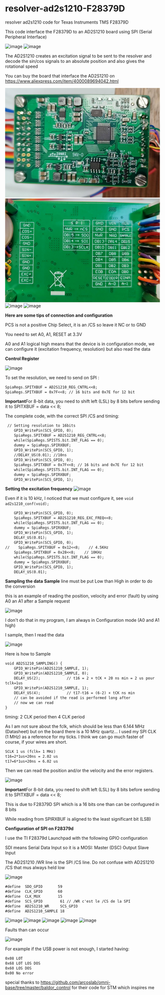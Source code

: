 # resolver-ad2s1210-F28379D
resolver ad2s1210 code for Texas Instruments TMS F28379D

This code interface the F28379D to an AD2S1210 board using SPI (Serial Peripheral Interface)

![image](https://github.com/blotfi/resolver-ad2s1210-F28379D/assets/24873186/5845176b-20b5-4692-8104-f86653ddf8e3)
![image](https://github.com/blotfi/resolver-ad2s1210-F28379D/assets/24873186/d6ee8b42-6b69-4d23-beb2-9537433a9469)

The AD2S1210 creates an excitation signal to be sent to the resolver and decode the sin/cos signals to an absolute position
and also gives the rotational speed

You can buy the board that interface the AD2S1210 on 
https://www.aliexpress.com/item/4000089694042.html

![top board](img/board2.png)
![bottom board](img/board1.png)
![image](https://github.com/blotfi/resolver-ad2s1210-F28379D/assets/24873186/b02a7d12-96eb-44f2-bc8e-8061546d66f6)
![image](https://github.com/blotfi/resolver-ad2s1210-F28379D/assets/24873186/7cd88ed2-6137-440f-8ba6-17634e4881cd)

**Here are some tips of connection and configuration**

PCS is not a positive Chip Select, it is an /CS so leave it NC or to GND

You need to set A0, A1, RESET at 3.3V

A0 and A1 logical high means that the device is in configuration mode, we can configure it (excitation frequency, resolution)
but also read the data

**Control Register**

![image](https://github.com/blotfi/resolver-ad2s1210-F28379D/assets/24873186/d590fbc4-58e5-4601-8568-f551a7fc39b0)

To set the resolution, we need to send on SPI :
```
SpiaRegs.SPITXBUF = AD2S1210_REG_CNTRL<<8;
SpiaRegs.SPITXBUF = 0x7F<<8; // 16 bits and 0x7E for 12 bit
```
**Important**For 8-bit data, you need to shift left (LSL) by 8 bits before sending it to SPITXBUF = data << 8;

The complete code, with the correct SPI /CS and timing:
```
 // Setting resolution to 16bits
    GPIO_WritePin(SCS_GPIO, 0);
    SpiaRegs.SPITXBUF = AD2S1210_REG_CNTRL<<8;
    while(SpiaRegs.SPISTS.bit.INT_FLAG == 0);
    dummy = SpiaRegs.SPIRXBUF;
    GPIO_WritePin(SCS_GPIO, 1);
    //DELAY_US(0.01); //10ns
    GPIO_WritePin(SCS_GPIO, 0);
    SpiaRegs.SPITXBUF = 0x7F<<8; // 16 bits and 0x7E for 12 bit
    while(SpiaRegs.SPISTS.bit.INT_FLAG == 0);
    dummy = SpiaRegs.SPIRXBUF;
    GPIO_WritePin(SCS_GPIO, 1); 
```

**Setting the excitation frequency**
![image](https://github.com/blotfi/resolver-ad2s1210-F28379D/assets/24873186/541c8f26-475d-431e-a8f9-18830cfbcd0c)

Even if it is 10 kHz, I noticed that we must configure it, see `void ad2s1210_conf(void);`
```
    GPIO_WritePin(SCS_GPIO, 0);
    SpiaRegs.SPITXBUF = AD2S1210_REG_EXC_FREQ<<8;
    while(SpiaRegs.SPISTS.bit.INT_FLAG == 0);
    dummy = SpiaRegs.SPIRXBUF;
    GPIO_WritePin(SCS_GPIO, 1);
    DELAY_US(0.01);
    GPIO_WritePin(SCS_GPIO, 0);
//    SpiaRegs.SPITXBUF = 0x12<<8;    // 4.5KHz
    SpiaRegs.SPITXBUF = 0x28<<8;    // 10KHz
    while(SpiaRegs.SPISTS.bit.INT_FLAG == 0);
    dummy = SpiaRegs.SPIRXBUF;
    GPIO_WritePin(SCS_GPIO, 1);
    DELAY_US(0.01);
```

**Sampling the data**
**Sample** line must be put Low than High in order to do the conversion

this is an example of reading the position, velocity and error (fault) by using  A0 an A1 after a Sample request

![image](https://github.com/blotfi/resolver-ad2s1210-F28379D/assets/24873186/c09dd4cf-ed94-417c-ab66-352ab641218e)

I don't do that in my program, I am always in Configuration mode (A0 and A1 high)

I sample, then I read the data

![image](https://github.com/blotfi/resolver-ad2s1210-F28379D/assets/24873186/d639f612-28e5-4f75-97ef-ac2c20fb1273)

Here is how to Sample
```
void AD2S1210_SAMPLING() {
    GPIO_WritePin(AD2S1210_SAMPLE, 1);
    GPIO_WritePin(AD2S1210_SAMPLE, 0);
    DELAY_US(2);            // t16 = 2 × tCK + 20 ns min = 2 us pour tclk=1us
    GPIO_WritePin(AD2S1210_SAMPLE, 1);
    DELAY_US(4);            // t17-t16 = (6-2) × tCK ns min
    // can be avoided if the read is performed long after
    // now we can read
}
 ```

timing: 2 CLK period then 4 CLK period

As I am not sure about the fclk, which should be less than 6.144 MHz (Datasheet) but on the board there is a 10 MHz quartz...
I used my SPI CLK (1 MHz) as a reference for my ticks.
I think we can go much faster of course, if your wires are short.
```
SCLK 1 us (fclk= 1 MHz)
t16=2*1us+20ns = 2.02 us
t17=6*1us+20ns = 6.02 us
```

Then we can read the position and/or the velocity and the error registers.

![image](https://github.com/blotfi/resolver-ad2s1210-F28379D/assets/24873186/15e36acd-991f-450b-bcc5-524aedd0725c)

**Important**For 8-bit data, you need to shift left (LSL) by 8 bits before sending it to SPITXBUF = data << 8;

This is due to F28379D SPI which is a 16 bits one than can be confugured in 8 bits

While reading from SPIRXBUF is aligned to the least significant bit (LSB)


**Configuration of SPI on F28379d**

I use the TI F28379d Launchpad with the following GPIO configuration

SDI means Serial Data Input so it is a MOSI: Master (DSC) Output Slave Input

The AD2S1210 /WR line is the SPI /CS line. Do not confuse with AD2S1210 /CS that mus always held low

![image](https://github.com/blotfi/resolver-ad2s1210-F28379D/assets/24873186/904e7077-0eef-4c34-899e-cce8bdd5b72c)

```#define  SDI_GPIO       58
#define  SDO_GPIO       59
#define  CLK_GPIO       60
#define  CLK_MUX        15
#define  SCS_GPIO        61 // /WR c'est le /CS de la SPI
#define  AD2S1210_WR     SCS_GPIO
#define  AD2S1210_SAMPLE 18
```
![image](https://github.com/blotfi/resolver-ad2s1210-F28379D/assets/24873186/0249365f-7da3-4aa3-bce9-ab87e8709618)
![image](https://github.com/blotfi/resolver-ad2s1210-F28379D/assets/24873186/dbed6a89-b4a4-4dad-a48c-0f6c866bd8ee)
![image](https://github.com/blotfi/resolver-ad2s1210-F28379D/assets/24873186/c6e20a08-2d93-4c9b-90fd-0fc4d7c3e1db)
![image](https://github.com/blotfi/resolver-ad2s1210-F28379D/assets/24873186/3db789f8-4f4b-4769-bd3f-909ac0e6714e)
![image](https://github.com/blotfi/resolver-ad2s1210-F28379D/assets/24873186/0b8555a2-06c1-4840-837f-bcc7921ded2f)

Faults than can occur

![image](https://github.com/blotfi/resolver-ad2s1210-F28379D/assets/24873186/3fbcafc7-7256-40a6-a3da-2432445f258f)

For example if the USB power is not enough, I started having:
```ad2s1210_fault
0x08 LOT
0x68 LOT LOS DOS
0x60 LOS DOS
0x00 No error
```

special thanks to https://github.com/arcoslab/omni-base/tree/master/baldor_control
for their code for STM which inspires me
